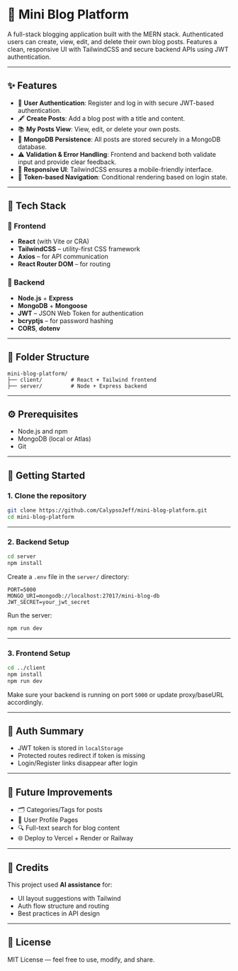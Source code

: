 # 📝 Mini Blog Platform

A full-stack blogging application built with the MERN stack. Authenticated users can create, view, edit, and delete their own blog posts. Features a clean, responsive UI with TailwindCSS and secure backend APIs using JWT authentication.

---

## ✨ Features

- 🔐 **User Authentication**: Register and log in with secure JWT-based authentication.
- 🖋️ **Create Posts**: Add a blog post with a title and content.
- 📚 **My Posts View**: View, edit, or delete your own posts.
- 💾 **MongoDB Persistence**: All posts are stored securely in a MongoDB database.
- ⚠️ **Validation & Error Handling**: Frontend and backend both validate input and provide clear feedback.
- 📱 **Responsive UI**: TailwindCSS ensures a mobile-friendly interface.
- 🔄 **Token-based Navigation**: Conditional rendering based on login state.

---

## 🧱 Tech Stack

### 🔹 Frontend
- **React** (with Vite or CRA)
- **TailwindCSS** – utility-first CSS framework
- **Axios** – for API communication
- **React Router DOM** – for routing

### 🔹 Backend
- **Node.js** + **Express**
- **MongoDB** + **Mongoose**
- **JWT** – JSON Web Token for authentication
- **bcryptjs** – for password hashing
- **CORS**, **dotenv**

---

## 📁 Folder Structure

```
mini-blog-platform/
├── client/         # React + Tailwind frontend
├── server/         # Node + Express backend
```

---

## ⚙️ Prerequisites

- Node.js and npm
- MongoDB (local or Atlas)
- Git

---

## 🚀 Getting Started

### 1. Clone the repository

```bash
git clone https://github.com/CalypsoJeff/mini-blog-platform.git
cd mini-blog-platform
```

---

### 2. Backend Setup

```bash
cd server
npm install
```

Create a `.env` file in the `server/` directory:

```
PORT=5000
MONGO_URI=mongodb://localhost:27017/mini-blog-db
JWT_SECRET=your_jwt_secret
```

Run the server:

```bash
npm run dev
```

---

### 3. Frontend Setup

```bash
cd ../client
npm install
npm run dev
```

Make sure your backend is running on port `5000` or update proxy/baseURL accordingly.

---

## 🔐 Auth Summary

- JWT token is stored in `localStorage`
- Protected routes redirect if token is missing
- Login/Register links disappear after login

---

## 📌 Future Improvements

- 🗂️ Categories/Tags for posts
- 👥 User Profile Pages
- 🔍 Full-text search for blog content
- 🌐 Deploy to Vercel + Render or Railway

---

## 🤝 Credits

This project used **AI assistance** for:
- UI layout suggestions with Tailwind
- Auth flow structure and routing
- Best practices in API design

---

## 📜 License

MIT License — feel free to use, modify, and share.
